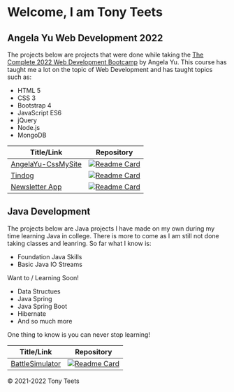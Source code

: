 # Welcome, I am Tony Teets


## Angela Yu Web Development 2022
The projects below are projects that were done while taking the [The Complete 2022 Web Development Bootcamp](https://www.udemy.com/course/the-complete-web-development-bootcamp/ "The Complete 2022 Web Development Bootcamp") by Angela Yu. This course has taught me a lot on the topic of Web Development and has taught topics such as:
- HTML 5
- CSS 3
- Bootstrap 4
- JavaScript ES6
- jQuery
- Node.js
- MongoDB


|   Title/Link |  Repository  |
| ------------ | ------------ |
|  [AngelaYu-CssMySite](https://tteets09.github.io/AngelaYu-CssMySite/ "AngelaYu-CssMySite") | [![Readme Card](https://github-readme-stats.vercel.app/api/pin/?username=tteets09&repo=AngelaYu-CssMySite&theme=nord)](https://github.com/tteets09/AngelaYu-CssMySite)|
|  [Tindog](https://tteets09.github.io/tindog/ "Tindog") | [![Readme Card](https://github-readme-stats.vercel.app/api/pin/?username=tteets09&repo=tindog&theme=nord)](https://github.com/tteets09/tindog)|
|  [Newsletter App](https://coderamux-news.herokuapp.com/ "newsletter-app") | [![Readme Card](https://github-readme-stats.vercel.app/api/pin/?username=tteets09&repo=newsletter-app&theme=nord)](https://github.com/tteets09/newsletter-app)|

## Java Development
The projects below are Java projects I have made on my own during my time learning Java in college. There is more to come as I am still not done taking classes and leanring. So far what I know is: 

- Foundation Java Skills
- Basic Java IO Streams

Want to / Learning Soon!
- Data Structues
- Java Spring
- Java Spring Boot
- Hibernate
- And so much more

One thing to know is you can never stop learning!

|  Title/Link |  Repository |
| ------------ | ------------ |
| [BattleSimulator](https://github.com/tteets09/BattleSimulator/ "BattleSimulator") | [![Readme Card](https://github-readme-stats.vercel.app/api/pin/?username=tteets09&repo=BattleSimulator&theme=nord)](https://github.com/tteets09/BattleSimulator/)

&copy; 2021-2022 Tony Teets
